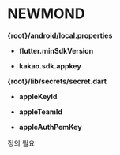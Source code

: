 # NEWMOND



<strong>{root}/android/local.properties</strong>



- <strong>flutter.minSdkVersion</strong>

- <strong>kakao.sdk.appkey</strong>

<strong>{root}/lib/secrets/secret.dart</strong>



- <strong>appleKeyId</strong>

- <strong>appleTeamId</strong>

- <strong>appleAuthPemKey</strong>

정의 필요
